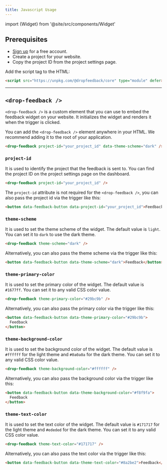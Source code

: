 ```yaml
---
title: Javascript Usage
---
```


import {Widget} from '@site/src/components/Widget'

## Prerequisites

- [Sign up](https://dropfeedback.com/signup) for a free account.
- Create a project for your website.
- Copy the project ID from the project settings page.

Add the script tag to the HTML:

```html
<script src="https://unpkg.com/@dropfeedback/core" type="module" defer></script>
```

<hr />

## `<drop-feedback />`

`<drop-feedback />` is a custom element that you can use to embed the feedback widget on your website. It initializes the widget and renders it when the trigger is clicked.

You can add the `<drop-feedback />` element anywhere in your HTML. We recommend adding it to the root of your application.

```html
<drop-feedback project-id="your_project_id" data-theme-scheme="dark" />
```

### `project-id`

It is used to identify the project that the feedback is sent to. You can find the project ID on the project settings page on the dashboard.

```html
<drop-feedback project-id="your_project_id" />
```

The `project-id` attribute is not required for the `<drop-feedback />`, you can also pass the project id via the trigger like this:

```html
<button data-feedback-button data-project-id="your_project_id">Feedback</button>
```

### `theme-scheme`

It is used to set the theme scheme of the widget. The default value is `light`. You can set it to `dark` to use the dark theme.

```html
<drop-feedback theme-scheme="dark" />
```

Alternatively, you can also pass the theme scheme via the trigger like this:

```html
<button data-feedback-button data-theme-scheme="dark">Feedback</button>
```

<Widget scheme="dark" />

### `theme-primary-color`

It is used to set the primary color of the widget. The default value is `#1677ff`. You can set it to any valid CSS color value.

```html
<drop-feedback theme-primary-color="#29bc9b" />
```

Alternatively, you can also pass the primary color via the trigger like this:

```html
<button data-feedback-button data-theme-primary-color="#29bc9b">
  Feedback
</button>
```

<Widget primaryColor="#29bc9b" />

### `theme-background-color`

It is used to set the background color of the widget. The default value is `#ffffff` for the light theme and `#0a0a0a` for the dark theme. You can set it to any valid CSS color value.

```html
<drop-feedback theme-background-color="#ffffff" />
```

Alternatively, you can also pass the background color via the trigger like this:

```html
<button data-feedback-button data-theme-background-color="#f8f9fa">
  Feedback
</button>
```

<Widget backgroundColor="#f8f9fa" />

### `theme-text-color`

It is used to set the text color of the widget. The default value is `#171717` for the light theme and `#ededed` for the dark theme. You can set it to any valid CSS color value.

```html
<drop-feedback theme-text-color="#171717" />
```

Alternatively, you can also pass the text color via the trigger like this:

```html
<button data-feedback-button data-theme-text-color="#8a2be2">Feedback</button>
```

<Widget textColor="#8a2be2" />
